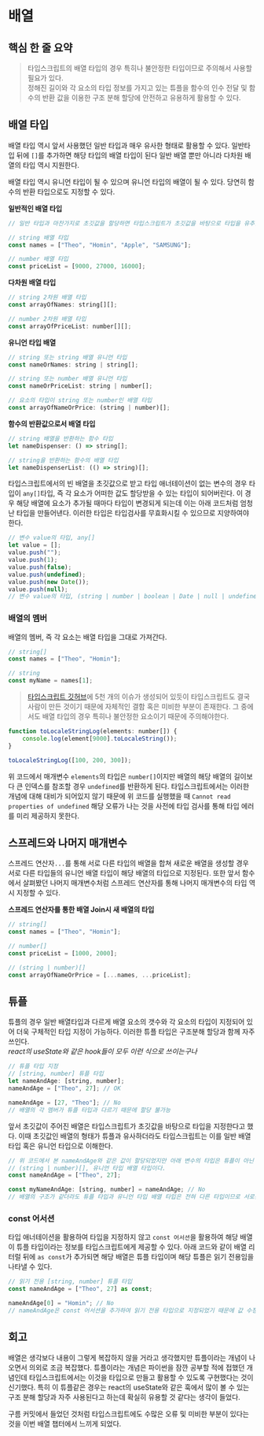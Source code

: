 # 배열

## 핵심 한 줄 요약

> 타입스크립트의 배열 타입의 경우 특히나 불안정한 타입이므로 주의해서 사용할 필요가 있다.  
> 정해진 길이와 각 요소의 타입 정보를 가지고 있는 튜플을 함수의 인수 전달 및 함수의 반환 값을 이용한 구조 분해 할당에 안전하고 유용하게 활용할 수 있다.

## 배열 타입

배열 타입 역시 앞서 사용했던 일반 타입과 매우 유사한 형태로 활용할 수 있다. 일반타입 뒤에 `[]`를 추가하면 해당 타입의 배열 타입이 된다 일반 배열 뿐만 아니라 다차원 배열의 타입 역시 지원한다.

배열 타입 역시 유니언 타입이 될 수 있으며 유니언 타입의 배열이 될 수 있다. 당연히 함수의 반환 타입으로도 지정할 수 있다.

**일반적인 배열 타입**

```javascript
// 일반 타입과 마찬가지로 초깃값을 할당하면 타입스크립트가 초깃값을 바탕으로 타입을 유추한다.

// string 배열 타입
const names = ["Theo", "Homin", "Apple", "SAMSUNG"];

// number 배열 타입
const priceList = [9000, 27000, 16000];
```

**다차원 배열 타입**

```javascript
// string 2차원 배열 타입
const arrayOfNames: string[][];

// number 2차원 배열 타입
const arrayOfPriceList: number[][];
```

**유니언 타입 배열**

```javascript
// string 또는 string 배열 유니언 타입
const nameOrNames: string | string[];

// string 또는 number 배열 유니언 타입
const nameOrPriceList: string | number[];

// 요소의 타입이 string 또는 number인 배열 타입
const arrayOfNameOrPrice: (string | number)[];
```

**함수의 반환값으로서 배열 타입**

```javascript
// string 배열을 반환하는 함수 타입
let nameDispenser: () => string[];

// string을 반환하는 함수의 배열 타입
let nameDispenserList: (() => string)[];
```

타입스크립트에서의 빈 배열을 초깃값으로 받고 타입 애너테이션이 없는 변수의 경우 타입이 `any[]`타입, 즉 각 요소가 어떠한 값도 할당받을 수 있는 타입이 되어버린다. 이 경우 해당 배열에 요소가 추가될 때마다 타입이 변경되게 되는데 이는 아래 코드처럼 엄청난 타입을 만들어낸다. 이러한 타입은 타입검사를 무효화시킬 수 있으므로 지양하여야 한다.

```javascript
// 변수 value의 타입, any[]
let value = [];
value.push("");
value.push(1);
value.push(false);
value.push(undefined);
value.push(new Date());
value.push(null);
// 변수 value의 타입, (string | number | boolean | Date | null | undefined)[]
```

### 배열의 멤버

배열의 멤버, 즉 각 요소는 배열 타입을 그대로 가져간다.

```javascript
// string[]
const names = ["Theo", "Homin"];

// string
const myName = names[1];
```

> [타입스크립트 깃허브](https://github.com/microsoft/TypeScript)에 5천 개의 이슈가 생성되어 있듯이 타입스크립트도 결국 사람이 만든 것이기 때문에 자체적인 결함 혹은 미비한 부분이 존재한다. 그 중에서도 배열 타입의 경우 특히나 불안정한 요소이기 때문에 주의해야한다.

```javascript
function toLocaleStringLog(elements: number[]) {
    console.log(element[9000].toLocaleString());
}

toLocaleStringLog([100, 200, 300]);
```

위 코드에서 매개변수 `elements`의 타입은 `number[]`이지만 배열의 해당 배열의 길이보다 큰 인덱스를 참조할 경우 `undefined`를 반환하게 된다. 타입스크립트에서는 이러한 개념에 대해 대비가 되어있지 않기 때문에 위 코드를 실행했을 때 `Cannot read properties of undefined` 해당 오류가 나는 것을 사전에 타입 검사를 통해 타입 에러를 미리 제공하지 못한다.

## 스프레드와 나머지 매개변수

스프레드 연산자`...`를 통해 서로 다른 타입의 배열을 합쳐 새로운 배열을 생성할 경우 서로 다른 타입들의 유니언 배열 타입이 해당 배열의 타입으로 지정된다. 또한 앞서 함수에서 살펴봤던 나머지 매개변수처럼 스프레드 연산자를 통해 나머지 매개변수의 타입 역시 지정할 수 있다.

**스프레드 연산자를 통한 배열 Join시 새 배열의 타입**

```javascript
// string[]
const names = ["Theo", "Homin"];

// number[]
const priceList = [1000, 2000];

// (string | number)[]
const arrayOfNameOrPrice = [...names, ...priceList];
```

## 튜플

튜플의 경우 일반 배열타입과 다르게 배열 요소의 갯수와 각 요소의 타입이 지정되어 있어 더욱 구체적인 타입 지정이 가능하다. 이러한 튜플 타입은 구조분해 할당과 함께 자주 쓰인다.  
_react의 useState와 같은 hook들이 모두 이런 식으로 쓰이는구나_

```javascript
// 튜플 타입 지정
// [string, number] 튜플 타입
let nameAndAge: [string, number];
nameAndAge = ["Theo", 27]; // OK

nameAndAge = [27, "Theo"]; // No
// 배열의 각 멤버가 튜플 타입과 다르기 때문에 할당 불가능
```

앞서 초깃값이 주어진 배열은 타입스크립트가 초깃값을 바탕으로 타입을 지정한다고 했다. 이때 초깃값인 배열의 형태가 튜플과 유사하더라도 타입스크립트는 이를 일반 배열 타입 혹은 유니언 타입으로 이해한다.

```javascript
// 위 코드에서 본 nameAndAge와 같은 값이 할당되었지만 아래 변수의 타입은 튜플이 아닌
// (string | number)[], 유니언 타입 배열 타입이다.
const nameAndAge = ["Theo", 27];

const myNameAndAge: [string, number] = nameAndAge; // No
// 배열의 구조가 같더라도 튜플 타입과 유니언 타입 배열 타입은 전혀 다른 타입이므로 서로간에 할당할 수 없다.
```

### const 어서션

타입 애너테이션을 활용하여 타입을 지정하지 않고 `const 어서션`을 활용하여 해당 배열이 튜플 타입이라는 정보를 타입스크립트에게 제공할 수 있다. 아래 코드와 같이 배열 리터럴 뒤에 `as const`가 추가되면 해당 배열은 튜플 타입이며 해당 튜플은 읽기 전용임을 나타낼 수 있다.

```javascript
// 읽기 전용 [string, number] 튜플 타입
const nameAndAge = ["Theo", 27] as const;

nameAndAge[0] = "Homin"; // No
// nameAndAge은 const 어서션을 추가하여 읽기 전용 타입으로 지정되었기 때문에 값 수정이 불가능하다.
```

## 회고

배열은 생각보다 내용이 그렇게 복잡하지 않을 거라고 생각했지만 튜플이라는 개념이 나오면서 의외로 조금 복잡했다. 튜플이라는 개념은 파이썬을 잠깐 공부할 적에 접했던 개념인데 타입스크립트에서는 이것을 타입으로 만들고 활용할 수 있도록 구현했다는 것이 신기했다. 특히 이 튜플같은 경우는 react의 useState와 같은 훅에서 많이 볼 수 있는 구조 분해 할당과 자주 사용된다고 하는데 확실히 유용할 것 같다는 생각이 들었다.

구름 커밋에서 들었던 것처럼 타입스크립트에도 수많은 오류 및 미비한 부분이 있다는 것을 이번 배열 챕터에서 느끼게 되었다.
